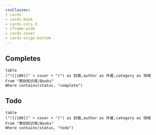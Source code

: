 ```yaml
---
cssClasses: 
- cards
- cards-book
- cards-cols-3
- iframe-wide
- cards-cover
- cards-align-bottom
---
```



## Completes
```dataview
table
("![|100](" + cover + ")") as 封面,author as 作者,category as 领域
From "策划知识库/Books"
Where contains(status, "complete")
```


## Todo
```dataview
table
("![|100](" + cover + ")") as 封面,author as 作者,category as 领域
From "策划知识库/Books"
Where contains(status, "todo")
```